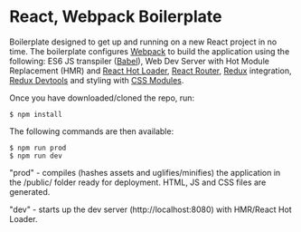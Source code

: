 # React, Webpack Boilerplate

Boilerplate designed to get up and running on a new React project in no time.
The boilerplate configures [Webpack](https://webpack.js.org/) to build the application using the following: ES6 JS transpiler ([Babel](http://babeljs.io)), Web Dev Server with Hot Module Replacement (HMR) and [React Hot Loader](https://github.com/gaearon/react-hot-loader), [React Router](https://reacttraining.com/react-router), [Redux](https://redux.js.org) integration, [Redux Devtools](https://github.com/gaearon/redux-devtools) and styling with [CSS Modules](https://github.com/css-modules/css-modules).

Once you have downloaded/cloned the repo, run:

    $ npm install

The following commands are then available:

    $ npm run prod
    $ npm run dev

"prod" - compiles (hashes assets and uglifies/minifies) the application in the /public/ folder ready for deployment. HTML, JS and CSS files are generated.

"dev" - starts up the dev server (http://localhost:8080) with HMR/React Hot Loader.

